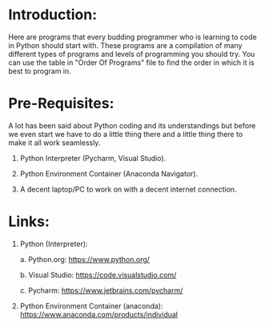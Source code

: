# Introduction:
Here are programs that every budding programmer who is learning to code in Python should start with. These programs are a compilation of many different types of programs and levels of programming you should try. You can use the table in "Order Of Programs" file to find the order in which it is best to program in.

# Pre-Requisites:
A lot has been said about Python coding and its understandings but before we even start we have to do a little thing there and a little thing there to make it all work seamlessly.

1. Python Interpreter (Pycharm, Visual Studio).

2. Python Environment Container (Anaconda Navigator).

3. A decent laptop/PC to work on with a decent internet connection.

# Links:
1. Python (Interpreter):

    a. Python.org: https://www.python.org/

    b. Visual Studio: https://code.visualstudio.com/

    c. Pycharm: https://www.jetbrains.com/pycharm/

2. Python Environment Container (anaconda): https://www.anaconda.com/products/individual